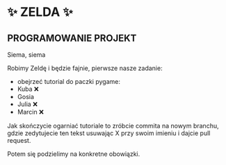 # ✨ ZELDA ✨
## PROGRAMOWANIE PROJEKT

Siema, siema

Robimy Zeldę i będzie fajnie, pierwsze nasze zadanie:

- obejrzeć tutorial do paczki pygame:
- Kuba ❌
- Gosia
- Julia ❌
- Marcin ❌

Jak skończycie ogarniać tutoriale to zróbcie commita na nowym branchu, gdzie zedytujecie ten tekst usuwając X przy swoim imieniu i dajcie pull request.

Potem się podzielimy na konkretne obowiązki.
